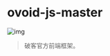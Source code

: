 # ovoid-js-master

![img](img:https://the-wings-gaming.oss-cn-beijing.aliyuncs.com/ovoid.png)

> 破客官方前端框架。

